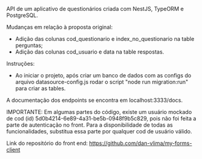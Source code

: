 API de um aplicativo de questionários criada com NestJS, TypeORM e PostgreSQL.

Mudanças em relação à proposta original:

- Adição das colunas cod_questionario e index_no_questionario na table perguntas;
- Adição das colunas cod_usuario e data na table respostas.

Instruções:

- Ao iniciar o projeto, após criar um banco de dados com as configs do arquivo datasource-config.js rodar o script "node run migration:run" para criar as tables.

A documentação dos endpoints se encontra em localhost:3333/docs.

IMPORTANTE:
Em algumas partes do código, existe um usuário mockado de cod (id) 5d0b4214-6e89-4a31-be5b-0948f9b5c829, pois não foi feita a parte de autenticação no front.
Para a disponibilidade de todas as funcionalidades, substitua essa parte por qualquer cod de usuário válido.

Link do repositório do front end:
https://github.com/dan-vlima/my-forms-client
